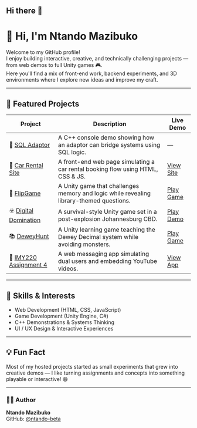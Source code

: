 ## Hi there 👋

# 👋 Hi, I'm Ntando Mazibuko

Welcome to my GitHub profile!  
I enjoy building interactive, creative, and technically challenging projects — from web demos to full Unity games 🎮.  
Here you'll find a mix of front-end work, backend experiments, and 3D environments where I explore new ideas and improve my craft.  

---

## 🚀 Featured Projects

| Project | Description | Live Demo |
|----------|--------------|------------|
| 🧩 [SQL Adaptor](https://github.com/ntando-beta/SQL_Adaptor) | A C++ console demo showing how an adaptor can bridge systems using SQL logic. | — |
| 🚗 [Car Rental Site](https://ntando-beta.github.io/carrental/) | A front-end web page simulating a car rental booking flow using HTML, CSS & JS. | [View Site](https://ntando-beta.github.io/carrental/) |
| 🧠 [FlipGame](https://ntando-beta.github.io/FlipGame/) | A Unity game that challenges memory and logic while revealing library-themed questions. | [Play Game](https://ntando-beta.github.io/FlipGame/) |
| ☣️ [Digital Domination](https://ntando-beta.github.io/Digital-Domination/) | A survival-style Unity game set in a post-explosion Johannesburg CBD. | [Play Demo](https://ntando-beta.github.io/Digital-Domination/) |
| 📚 [DeweyHunt](https://ntando-beta.github.io/DeweyHunt/) | A Unity learning game teaching the Dewey Decimal system while avoiding monsters. | [Play Game](https://ntando-beta.github.io/DeweyHunt/) |
| 💬 [IMY220 Assignment 4](https://ntando-beta.github.io/IMY220-Assignment4/) | A web messaging app simulating dual users and embedding YouTube videos. | [View App](https://ntando-beta.github.io/IMY220-Assignment4/) |

---

## 🧰 Skills & Interests
- Web Development (HTML, CSS, JavaScript)
- Game Development (Unity Engine, C#)
- C++ Demonstrations & Systems Thinking
- UI / UX Design & Interactive Experiences  

---

## 💡 Fun Fact
Most of my hosted projects started as small experiments that grew into creative demos — I like turning assignments and concepts into something playable or interactive! 😄  

---

### 🧑‍💻 Author
**Ntando Mazibuko**  
GitHub: [@ntando-beta](https://github.com/ntando-beta)

<!--
**ntando-beta/ntando-beta** is a ✨ _special_ ✨ repository because its `README.md` (this file) appears on your GitHub profile.

Here are some ideas to get you started:

- 🔭 I’m currently working on ...
- 🌱 I’m currently learning ...
- 👯 I’m looking to collaborate on ...
- 🤔 I’m looking for help with ...
- 💬 Ask me about ...
- 📫 How to reach me: ...
- 😄 Pronouns: ...
- ⚡ Fun fact: ...
-->
